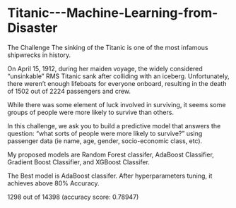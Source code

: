 # Titanic---Machine-Learning-from-Disaster

The Challenge
The sinking of the Titanic is one of the most infamous shipwrecks in history.

On April 15, 1912, during her maiden voyage, the widely considered “unsinkable” RMS Titanic sank after colliding with an iceberg. Unfortunately, there weren’t enough lifeboats for everyone onboard, resulting in the death of 1502 out of 2224 passengers and crew.

While there was some element of luck involved in surviving, it seems some groups of people were more likely to survive than others.

In this challenge, we ask you to build a predictive model that answers the question: “what sorts of people were more likely to survive?” using passenger data (ie name, age, gender, socio-economic class, etc).


My proposed models are Random Forest classifer, AdaBoost Classifier, Gradient Boost Classifier, and XGBoost Classifer. 

The Best model is AdaBoost classifer. After hyperparameters tuning, it achieves above 80% Accuracy.

1298 out of 14398 (accuracy score: 0.78947)
